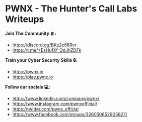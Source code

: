# **PWNX - The Hunter's Call Labs Writeups**

**Join The Community 🫂:** 
- https://discord.gg/BKz2e66Rvr
- https://t.me/+EsHufXf_QdJhZDFk

**Train your Cyber Security Skills 🔒:**
- https://pwnx.io
- https://play.pwnx.io

**Follow our socials 💻:**
- https://www.linkedin.com/company/pwnx/
- https://www.instagram.com/pwnxofficial/
- https://twitter.com/pwnx_official
- https://www.facebook.com/groups/326050652905627/
